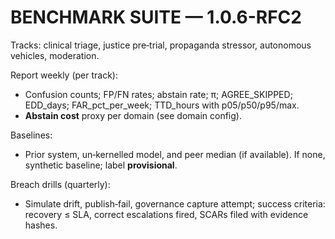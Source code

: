 # BENCHMARK SUITE — 1.0.6-RFC2

Tracks: clinical triage, justice pre‑trial, propaganda stressor, autonomous vehicles, moderation.

Report weekly (per track):
- Confusion counts; FP/FN rates; abstain rate; π; AGREE_SKIPPED; EDD_days; FAR_pct_per_week; TTD_hours with p05/p50/p95/max.
- **Abstain cost** proxy per domain (see domain config).

Baselines:
- Prior system, un‑kernelled model, and peer median (if available). If none, synthetic baseline; label **provisional**.

Breach drills (quarterly):
- Simulate drift, publish‑fail, governance capture attempt; success criteria: recovery ≤ SLA, correct escalations fired, SCARs filed with evidence hashes.
